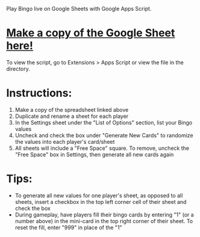 Play Bingo live on Google Sheets with Google Apps Script.


# [Make a copy of the Google Sheet here!](https://docs.google.com/spreadsheets/d/1pyIqQHvCQLVdCQ8sF_U8VKbcVHL5Ew_7oP2cW-nYgSI/copy)


To view the script, go to Extensions > Apps Script or view the file in the directory.

# Instructions:

1. Make a copy of the spreadsheet linked above
2. Duplicate and rename a sheet for each player
3. In the Settings sheet under the "List of Options" section, list your Bingo values
4. Uncheck and check the box under "Generate New Cards" to randomize the values into each player's card/sheet
5. All sheets will include a "Free Space" square. To remove, uncheck the "Free Space" box in Settings, then generate all new cards again

# Tips:

* To generate all new values for one player's sheet, as opposed to all sheets, insert a checkbox in the top left corner cell of their sheet and check the box
* During gameplay, have players fill their bingo cards by entering "1" (or a number above) in the mini-card in the top right corner of their sheet. To reset the fill, enter "999" in place of the "1"
